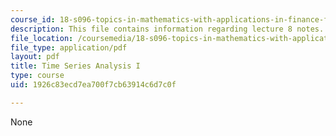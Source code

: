 ```yaml
---
course_id: 18-s096-topics-in-mathematics-with-applications-in-finance-fall-2013
description: This file contains information regarding lecture 8 notes.
file_location: /coursemedia/18-s096-topics-in-mathematics-with-applications-in-finance-fall-2013/1926c83ecd7ea700f7cb63914c6d7c0f_MIT18_S096F13_lecnote8.pdf
file_type: application/pdf
layout: pdf
title: Time Series Analysis I
type: course
uid: 1926c83ecd7ea700f7cb63914c6d7c0f

---
```

None